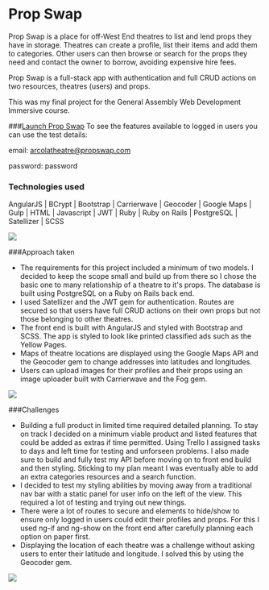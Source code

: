 # Prop Swap

Prop Swap is a place for off-West End theatres to list and lend props they have in storage. Theatres can create a profile, list their items and add them to categories. Other users can then browse or search for the props they need and contact the owner to borrow, avoiding expensive hire fees.

Prop Swap is a full-stack app with authentication and full CRUD actions on two resources, theatres (users) and props.

This was my final project for the General Assembly Web Development Immersive course.

###[Launch Prop Swap](https://prop-swap.herokuapp.com/)
To see the features available to logged in users you can use the test details:

email: arcolatheatre@propswap.com

password: password

### Technologies used
AngularJS | BCrypt | Bootstrap | Carrierwave | Geocoder | Google Maps | Gulp | HTML | Javascript | JWT | Ruby | Ruby on Rails | PostgreSQL | Satellizer | SCSS

![](/src/images/propswap1.png)

###Approach taken
* The requirements for this project included a minimum of two models. I decided to keep the scope small and build up from there so I chose the basic one to many relationship of a theatre to it's props. The database is built using PostgreSQL on a Ruby on Rails back end.
* I used Satellizer and the JWT gem for authentication. Routes are secured so that users have full CRUD actions on their own props but not those belonging to other theatres.
* The front end is built with AngularJS and styled with Bootstrap and SCSS. The app is styled to look like printed classified ads such as the Yellow Pages.
* Maps of theatre locations are displayed using the Google Maps API and the Geocoder gem to change addresses into latitudes and longitudes.
* Users can upload images for their profiles and their props using an image uploader built with Carrierwave and the Fog gem.

![](/src/images/propswap3.png)

###Challenges
* Building a full product in limited time required detailed planning. To stay on track I decided on a minimum viable product and listed features that could be added as extras if time permitted. Using Trello I assigned tasks to days and left time for testing and unforseen problems. I also made sure to build and fully test my API before moving on to front end build and then styling. Sticking to my plan meant I was eventually able to add an extra categories resources and a search function.
* I decided to test my styling abilities by moving away from a traditional nav bar with a static panel for user info on the left of the view. This required a lot of testing and trying out new things.
* There were a lot of routes to secure and elements to hide/show to ensure only logged in users could edit their profiles and props. For this I used ng-if and ng-show on the front end after carefully planning each option on paper first.
* Displaying the location of each theatre was a challenge without asking users to enter their latitude and longitude. I solved this by using the Geocoder gem.

![](/src/images/propswap2.png)
